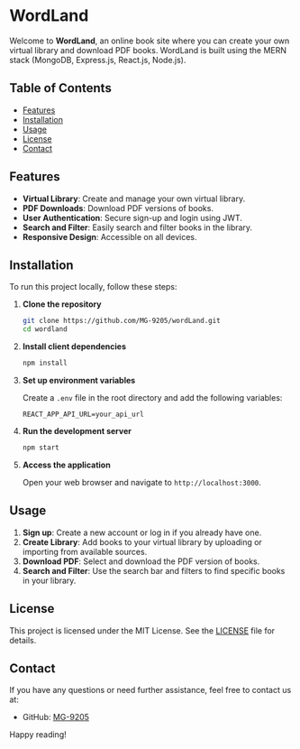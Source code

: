 # WordLand

Welcome to **WordLand**, an online book site where you can create your own virtual library and download PDF books. WordLand is built using the MERN stack (MongoDB, Express.js, React.js, Node.js).

## Table of Contents

- [Features](#features)
- [Installation](#installation)
- [Usage](#usage)
- [License](#license)
- [Contact](#contact)

## Features

- **Virtual Library**: Create and manage your own virtual library.
- **PDF Downloads**: Download PDF versions of books.
- **User Authentication**: Secure sign-up and login using JWT.
- **Search and Filter**: Easily search and filter books in the library.
- **Responsive Design**: Accessible on all devices.

## Installation

To run this project locally, follow these steps:

1. **Clone the repository**
    ```bash
    git clone https://github.com/MG-9205/wordLand.git
    cd wordland
    ```

2. **Install client dependencies**
    ```bash
    npm install
    ```

3. **Set up environment variables**

    Create a `.env` file in the root directory and add the following variables:
    ```env
    REACT_APP_API_URL=your_api_url
    ```

4. **Run the development server**
    ```bash
    npm start
    ```

5. **Access the application**

    Open your web browser and navigate to `http://localhost:3000`.

## Usage

1. **Sign up**: Create a new account or log in if you already have one.
2. **Create Library**: Add books to your virtual library by uploading or importing from available sources.
3. **Download PDF**: Select and download the PDF version of books.
4. **Search and Filter**: Use the search bar and filters to find specific books in your library.

## License

This project is licensed under the MIT License. See the [LICENSE](LICENSE) file for details.

## Contact

If you have any questions or need further assistance, feel free to contact us at:

- GitHub: [MG-9205](https://github.com/MG-9205)

Happy reading!
